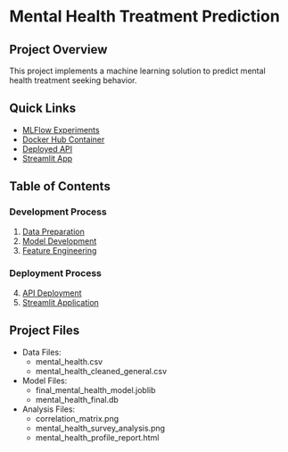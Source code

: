 # Mental Health Treatment Prediction

## Project Overview
This project implements a machine learning solution to predict mental health treatment seeking behavior.

## Quick Links
- [MLFlow Experiments](https://dagshub.com/ashiashish100/my-first-repo.mlflow)
- [Docker Hub Container](https://hub.docker.com/r/ashish095/mental-health-api)
- [Deployed API](http://159.65.164.99)
- [Streamlit App](https://mental-health-appl.streamlit.app/)

## Table of Contents

### Development Process
1. [Data Preparation](content/development/01_data_preparation.ipynb)
2. [Model Development](content/development/02_model_development.ipynb)
3. [Feature Engineering](content/development/03_feature_engineering.ipynb)

### Deployment Process
4. [API Deployment](content/deployment/04_deploy.ipynb)
5. [Streamlit Application](content/deployment/05_streamlit_app.ipynb)

## Project Files
- Data Files:
  - mental_health.csv
  - mental_health_cleaned_general.csv
- Model Files:
  - final_mental_health_model.joblib
  - mental_health_final.db
- Analysis Files:
  - correlation_matrix.png
  - mental_health_survey_analysis.png
  - mental_health_profile_report.html